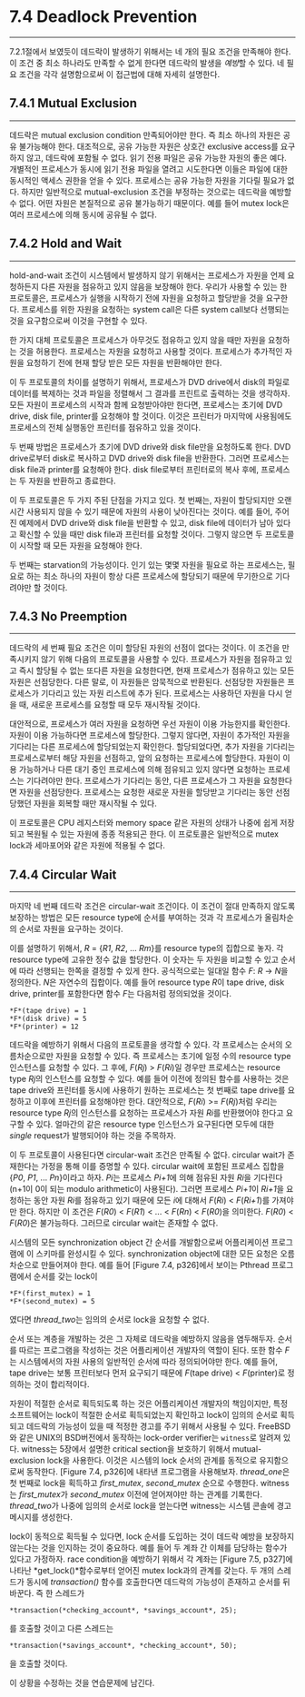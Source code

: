 # 7.4 Deadlock Prevention
---

7.2.1절에서 보였듯이 데드락이 발생하기 위해서는 네 개의 필요 조건을 만족해야 한다. 이 조건 중 최소 하나라도 만족할 수 없게 한다면 데드락의 발생을 *예방*할 수 있다. 네 필요 조건을 각각 설명함으로써 이 접근법에 대해 자세히 설명한다.

## 7.4.1 Mutual Exclusion
---

데드락은 mutual exclusion condition 만족되어야만 한다. 즉 최소 하나의 자원은 공유 불가능해야 한다. 대조적으로, 공유 가능한 자원은 상호간 exclusive access를 요구하지 않고, 데드락에 포함될 수 없다. 읽기 전용 파일은 공유 가능한 자원의 좋은 예다. 개별적인 프로세스가 동시에 읽기 전용 파일을 열려고 시도한다면 이들은 파일에 대한 동시적인 액세스 권한을 얻을 수 있다. 프로세스는 공유 가능한 자원을 기다릴 필요가 없다. 하지만 일반적으로 mutual-exclusion 조건을 부정하는 것으로는 데드락을 예방할 수 없다. 어떤 자원은 본질적으로 공유 불가능하기 때문이다. 예를 들어 mutex lock은 여러 프로세스에 의해 동시에 공유될 수 없다.

## 7.4.2 Hold and Wait
---

hold-and-wait 조건이 시스템에서 발생하지 않기 위해서는 프로세스가 자원을 언제 요청하든지 다른 자원을 점유하고 있지 않음을 보장해야 한다. 우리가 사용할 수 있는 한 프로토콜은, 프로세스가 실행을 시작하기 전에 자원을 요청하고 할당받을 것을 요구한다. 프로세스를 위한 자원을 요청하는 system call은 다른 system call보다 선행되는 것을 요구함으로써 이것을 구현할 수 있다.

한 가지 대체 프로토콜은 프로세스가 아무것도 점유하고 있지 않을 때만 자원을 요청하는 것을 허용한다. 프로세스는 자원을 요청하고 사용할 것이다. 프로세스가 추가적인 자원을 요청하기 전에 현재 할당 받은 모든 자원을 반환해야만 한다.

이 두 프로토콜의 차이를 설명하기 위해서, 프로세스가 DVD drive에서 disk의 파일로 데이터를 복제하는 것과 파일을 정렬해서 그 결과를 프린트로 출력하는 것을 생각하자. 모든 자원이 프로세스의 시작과 함께 요청받아야만 한다면, 프로세스는 초기에 DVD drive, disk file, printer를 요청해야 할 것이다. 이것은 프린터가 마지막에 사용됨에도 프로세스의 전체 실행동안 프린터를 점유하고 있을 것이다.

두 번째 방법은 프로세스가 초기에 DVD drive와 disk file만을 요청하도록 한다. DVD drive로부터 disk로 복사하고 DVD drive와 disk file을 반환한다. 그러면 프로세스는 disk file과 printer를 요청해야 한다. disk file로부터 프린터로의 복사 후에, 프로세스는 두 자원을 반환하고 종료한다.

이 두 프로토콜은 두 가지 주된 단점을 가지고 있다. 첫 번째는, 자원이 할당되지만 오랜 시간 사용되지 않을 수 있기 때문에 자원의 사용이 낮아진다는 것이다. 예를 들어, 주어진 예제에서 DVD drive와 disk file을 반환할 수 있고, disk file에 데이터가 남아 있다고 확신할 수 있을 때만 disk file과 프린터를 요청할 것이다. 그렇지 않으면 두 프로토콜이 시작할 때 모든 자원을 요청해야 한다.

두 번째는 starvation의 가능성이다. 인기 있는 몇몇 자원을 필요로 하는 프로세스는, 필요로 하는 최소 하나의 자원이 항상 다른 프로세스에 할당되기 때문에 무기한으로 기다려야만 할 것이다.

## 7.4.3 No Preemption
---

데드락의 세 번째 필요 조건은 이미 할당된 자원의 선점이 없다는 것이다. 이 조건을 만족시키지 않기 위해 다음의 프로토콜을 사용할 수 있다. 프로세스가 자원을 점유하고 있고 즉시 할당될 수 없는 또다른 자원을 요청한다면, 현재 프로세스가 점유하고 있는 모든 자원은 선점당한다. 다른 말로, 이 자원들은 암묵적으로 반환된다. 선점당한 자원들은 프로세스가 기다리고 있는 자원 리스트에 추가 된다. 프로세스는 사용하던 자원을 다시 얻을 때, 새로운 프로세스를 요청할 때 모두 재시작될 것이다.

대안적으로, 프로세스가 여러 자원을 요청하면 우선 자원이 이용 가능한지를 확인한다. 자원이 이용 가능하다면 프로세스에 할당한다. 그렇지 않다면, 자원이 추가적인 자원을 기다리는 다른 프로세스에 할당되었는지 확인한다. 할당되었다면, 추가 자원을 기다리는 프로세스로부터 해당 자원을 선점하고, 앞의 요청하는 프로세스에 할당한다. 자원이 이용 가능하거나 다른 대기 중인 프로세스에 의해 점유되고 있지 않다면 요청하는 프로세스는 기다려야만 한다. 프로세스가 기다리는 동안, 다른 프로세스가 그 자원을 요청한다면 자원을 선점당한다. 프로세스는 요청한 새로운 자원을 할당받고 기다리는 동안 선점당했던 자원을 회복할 때만 재시작될 수 있다.

이 프로토콜은 CPU 레지스터와 memory space 같은 자원의 상태가 나중에 쉽게 저장되고 복원될 수 있는 자원에 종종 적용되곤 한다. 이 프로토콜은 일반적으로 mutex lock과 세마포어와 같은 자원에 적용될 수 없다.

## 7.4.4 Circular Wait
---

마지막 네 번째 데드락 조건은 circular-wait 조건이다. 이 조건이 절대 만족하지 않도록 보장하는 방법은 모든 resource type에 순서를 부여하는 것과 각 프로세스가 올림차순의 순서로 자원을 요구하는 것이다.

이를 설명하기 위해서, *R* = {*R1*, *R2*, ... *Rm*}를 resource type의 집합으로 놓자. 각 resource type에 고유한 정수 값을 할당한다. 이 숫자는 두 자원을 비교할 수 있고 순서에 따라 선행되는 한쪽을 결정할 수 있게 한다. 공식적으로는 일대일 함수 *F*: *R* -> *N*을 정의한다. *N*은 자연수의 집합이다. 예를 들어 resource type *R*이 tape drive, disk drive, printer를 포함한다면 함수 *F*는 다음처럼 정의되었을 것이다. 

	*F*(tape drive) = 1
	*F*(disk drive) = 5
	*F*(printer) = 12

데드락을 예방하기 위해서 다음의 프로토콜을 생각할 수 있다. 각 프로세스는 순서의 오름차순으로만 자원을 요청할 수 있다. 즉 프로세스는 초기에 일정 수의 resource type 인스턴스를 요청할 수 있다. 그 후에, *F*(*Rj*) > *F*(*Ri*)일 경우만 프로세스는 resource type *Rj*의 인스턴스를 요청할 수 있다. 예를 들어 이전에 정의된 함수를 사용하는 것은 tape drive와 프린터를 동시에 사용하기 원하는 프로세스는 첫 번째로 tape drive를 요청하고 이후에 프린터를 요청해야만 한다. 대안적으로, *F*(*Ri*) >= *F*(*Rj*)처럼 우리는 resource type *Rj*의 인스턴스를 요청하는 프로세스가 자원 *Ri*를 반환했어야 한다고 요구할 수 있다. 얼마간의 같은 resource type 인스턴스가 요구된다면 모두에 대한 *single* request가 발행되어야 하는 것을 주목하자.

이 두 프로토콜이 사용된다면 circular-wait 조건은 만족될 수 없다. circular wait가 존재한다는 가정을 통해 이를 증명할 수 있다. circular wait에 포함된 프로세스 집합을 {*P0*, *P1*, ... *Pn*}이라고 하자. *Pi*는 프로세스 *Pi+1*에 의해 점유된 자원 *Ri*을 기다린다(n+1이 0이 되는 modulo arithmetic이 사용된다). 그러면 프로세스 *Pi+1*이 *Ri+1*을 요청하는 동안 자원 *Ri*를 점유하고 있기 때문에 모든 *i*에 대해서 *F*(*Ri*) < *F*(*Ri+1*)를 가져야만 한다. 하지만 이 조건은 *F*(*R0*) < *F*(*R1*) < ... < *F*(*Rn*) < *F*(*R0*)을 의미한다. *F*(*R0*) < *F*(*R0*)은 불가능하다. 그러므로 circular wait는 존재할 수 없다.

시스템의 모든 synchronization object 간 순서를 개발함으로써 어플리케이션 프로그램에 이 스키마를 완성시킬 수 있다. synchronization object에 대한 모든 요청은 오름차순으로 만들어져야 한다. 예를 들어 [Figure 7.4, p326]에서 보이는 Pthread 프로그램에서 순서를 갖는 lock이 
	
	*F*(first_mutex) = 1
	*F*(second_mutex) = 5

였다면 *thread_two*는 임의의 순서로 lock을 요청할 수 없다.

순서 또는 계층을 개발하는 것은 그 자체로 데드락을 예방하지 않음을 염두해두자. 순서를 따르는 프로그램을 작성하는 것은 어플리케이션 개발자의 역할이 된다. 또한 함수 *F*는 시스템에서의 자원 사용의 일반적인 순서에 따라 정의되어야만 한다. 예를 들어, tape drive는 보통 프린터보다 먼저 요구되기 때문에 *F*(tape drive) < *F*(printer)로 정의하는 것이 합리적이다.

자원이 적절한 순서로 획득되도록 하는 것은 어플리케이션 개발자의 책임이지만, 특정 소프트웨어는 lock이 적절한 순서로 획득되었는지 확인하고 lock이 임의의 순서로 획득되고 데드락의 가능성이 있을 때 적정한 경고를 주기 위해서 사용될 수 있다. FreeBSD와 같은 UNIX의 BSD버전에서 동작하는 lock-order verifier는 `witness`로 알려져 있다. witness는 5장에서 설명한 critical section을 보호하기 위해서 mutual-exclusion lock을 사용한다. 이것은 시스템의 lock 순서의 관계를 동적으로 유지함으로써 동작한다. [Figure 7.4, p326]에 내타낸 프로그램을 사용해보자. *thread_one*은 첫 번째로 lock을 획득하고 *first_mutex*, *second_mutex* 순으로 수행한다. witness는 *first_mutex*가 *second_mutex* 이전에 얻어져야만 하는 관계를 기록한다. *thread_two*가 나중에 임의의 순서로 lock을 얻는다면 witness는 시스템 콘솔에 경고 메시지를 생성한다.

lock이 동적으로 획득될 수 있다면, lock 순서를 도입하는 것이 데드락 예방을 보장하지 않는다는 것을 인지하는 것이 중요하다. 예를 들어 두 계좌 간 이체를 담당하는 함수가 있다고 가정하자. race condition을 예방하기 위해서 각 계좌는 [Figure 7.5, p327]에 나타난 *get_lock()*함수로부터 얻어진 mutex lock과의 관계를 갖는다. 두 개의 스레드가 동시에 *transaction()* 함수를 호출한다면 데드락의 가능성이 존재하고 순서를 뒤바꾼다. 즉 한 스레드가 
	
	*transaction(*checking_account*, *savings_account*, 25);

를 호출할 것이고 다른 스레드는

	*transaction(*savings_account*, *checking_account*, 50);

을 호출할 것이다.

이 상황을 수정하는 것을 연습문제에 남긴다.
